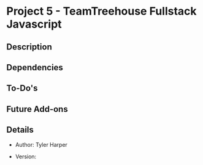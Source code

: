 # Project 5 - TeamTreehouse Fullstack Javascript

## Description

## Dependencies

## To-Do's 

## Future Add-ons

## Details

 - Author: Tyler Harper

 - Version: 